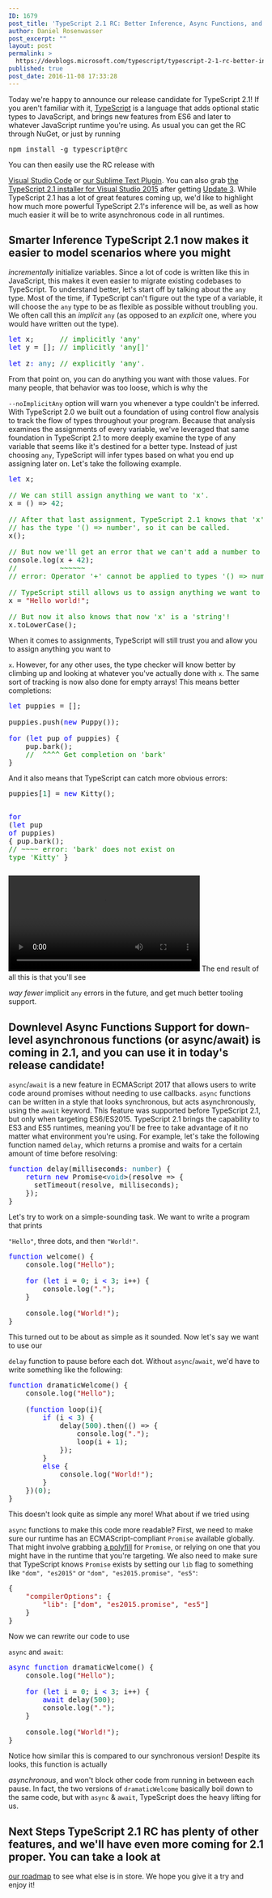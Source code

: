 ```yaml
---
ID: 1679
post_title: 'TypeScript 2.1 RC: Better Inference, Async Functions, and More'
author: Daniel Rosenwasser
post_excerpt: ""
layout: post
permalink: >
  https://devblogs.microsoft.com/typescript/typescript-2-1-rc-better-inference-async-functions-and-more-2/
published: true
post_date: 2016-11-08 17:33:28
---
```

Today we're happy to announce our release candidate for TypeScript 2.1! If you aren't familiar with it, [TypeScript][1] is a language that adds optional static types to JavaScript, and brings new features from ES6 and later to whatever JavaScript runtime you're using. As usual you can get the RC through NuGet, or just by running <div class="highlight highlight-source-shell">
  <pre>npm install -g typescript@rc</pre>
</div> You can then easily use the RC release with 

[Visual Studio Code][2] or [our Sublime Text Plugin][3]. You can also grab [the TypeScript 2.1 installer for Visual Studio 2015][4] after getting [Update 3][5]. While TypeScript 2.1 has a lot of great features coming up, we'd like to highlight how much more powerful TypeScript 2.1's inference will be, as well as how much easier it will be to write asynchronous code in all runtimes. 
## <a id="user-content-smarter-inference" class="anchor"></a>Smarter Inference TypeScript 2.1 now makes it easier to model scenarios where you might 

*incrementally* initialize variables. Since a lot of code is written like this in JavaScript, this makes it even easier to migrate existing codebases to TypeScript. To understand better, let's start off by talking about the `any` type. Most of the time, if TypeScript can't figure out the type of a variable, it will choose the `any` type to be as flexible as possible without troubling you. We often call this an *implicit* `any` (as opposed to an *explicit* one, where you would have written out the type). <div class="highlight highlight-source-ts">
  <pre><span style="color: #00f">let</span> x;      <span style="color: #148A14">// implicitly 'any'</span>
<span style="color: #00f">let</span> y <span>=</span> []; <span style="color: #148A14">// implicitly 'any[]'</span>

<span style="color: #00f">let</span> z<span style="color: #00f">:</span> <span style="color: #267F99">any</span>; <span style="color: #148A14">// explicitly 'any'.</span></pre>
</div> From that point on, you can do anything you want with those values. For many people, that behavior was too loose, which is why the 

`--noImplicitAny` option will warn you whenever a type couldn't be inferred. With TypeScript 2.0 we built out a foundation of using control flow analysis to track the flow of types throughout your program. Because that analysis examines the assignments of every variable, we've leveraged that same foundation in TypeScript 2.1 to more deeply examine the type of any variable that seems like it's destined for a better type. Instead of just choosing `any`, TypeScript will infer types based on what you end up assigning later on. Let's take the following example. <div class="highlight highlight-source-ts">
  <pre><span style="color: #00f">let</span> x;

<span style="color: #148A14">// We can still assign anything we want to 'x'.</span>
<span class="pl-en">x</span> <span>=</span> () <span>=&gt;</span> <span style="color: #09885A">42</span>;

<span style="color: #148A14">// After that last assignment, TypeScript 2.1 knows that 'x'</span>
<span style="color: #148A14">// has the type '() =&gt; number', so it can be called.</span>
<span class="pl-en">x</span>();

<span style="color: #148A14">// But now we'll get an error that we can't add a number to a function!</span>
<span class="pl-c1">console</span>.<span class="pl-c1">log</span>(<span class="pl-smi">x</span> <span>+</span> <span style="color: #09885A">42</span>);
<span style="color: #148A14">//          ~~~~~~</span>
<span style="color: #148A14">// error: Operator '+' cannot be applied to types '() =&gt; number' and 'number'.</span>

<span style="color: #148A14">// TypeScript still allows us to assign anything we want to 'x'.</span>
<span class="pl-smi">x</span> <span>=</span> <span style="color: #a31515"><span class="pl-pds">"</span>Hello world!<span class="pl-pds">"</span></span>;

<span style="color: #148A14">// But now it also knows that now 'x' is a 'string'!</span>
<span class="pl-smi">x</span>.<span class="pl-c1">toLowerCase</span>();</pre>
</div> When it comes to assignments, TypeScript will still trust you and allow you to assign anything you want to 

`x`. However, for any other uses, the type checker will know better by climbing up and looking at whatever you've actually done with `x`. The same sort of tracking is now also done for empty arrays! This means better completions: <div class="highlight highlight-source-ts">
  <pre><span style="color: #00f">let</span> puppies <span>=</span> [];

<span class="pl-smi">puppies</span>.<span class="pl-c1">push</span>(<span style="color: #00f">new</span> <span class="pl-en">Puppy</span>());

<span style="color: #00f">for</span> (<span style="color: #00f">let</span> pup <span style="color: #00f">of</span> <span class="pl-smi">puppies</span>) {
    <span class="pl-smi">pup</span>.<span class="pl-en">bark</span>();
    <span style="color: #148A14">//  ^^^^ Get completion on 'bark'</span>
}</pre>
</div> And it also means that TypeScript can catch more obvious errors: 

<div class="highlight highlight-source-ts">
  <pre><span class="pl-smi">puppies</span>[<span style="color: #09885A">1</span>] <span>=</span> <span style="color: #00f">new</span> <span class="pl-en">Kitty</span>();

<span style="color: #00f">for</span> (<span style="color: #00f">let</span> pup <span style="color: #00f">of</span> <span class="pl-smi">puppies</span>) {
    <span class="pl-smi">pup</span>.<span class="pl-en">bark</span>();
    <span style="color: #148A14">//  ~~~~ error: 'bark' does not exist on type 'Kitty'</span>
}</pre>
</div><video style="width: 75%" autoplay="autoplay" loop="loop" src="http://devblogs.microsoft.com/typescript/wp-content/uploads/sites/11/2016/11/cfa-any-array-puppy-kitty-dark22.mp4"> </video> The end result of all this is that you'll see 

*way fewer* implicit `any` errors in the future, and get much better tooling support. 
## <a id="user-content-downlevel-async-functions" class="anchor"></a>Downlevel Async Functions Support for down-level asynchronous functions (or async/await) is coming in 2.1, and you can use it in today's release candidate! 

`async`/`await` is a new feature in ECMAScript 2017 that allows users to write code around promises without needing to use callbacks. `async` functions can be written in a style that looks synchronous, but acts asynchronously, using the `await` keyword. This feature was supported before TypeScript 2.1, but only when targeting ES6/ES2015. TypeScript 2.1 brings the capability to ES3 and ES5 runtimes, meaning you'll be free to take advantage of it no matter what environment you're using. For example, let's take the following function named `delay`, which returns a promise and waits for a certain amount of time before resolving: <div class="highlight highlight-source-ts">
  <pre><span style="color: #00f">function</span> delay(<span style="color: #000000">milliseconds</span><span style="color: #00f">:</span> <span style="color: #267F99">number</span>) {
    <span style="color: #00f">return</span> <span style="color: #00f">new</span> <span class="pl-en">Promise</span>&lt;<span style="color: #267F99">void</span>&gt;(<span style="color: #000000">resolve</span> <span>=&gt;</span> {
      <span class="pl-c1">setTimeout</span>(<span class="pl-smi">resolve</span>, <span class="pl-smi">milliseconds</span>);
    });
}</pre>
</div> Let's try to work on a simple-sounding task. We want to write a program that prints 

`"Hello"`, three dots, and then `"World!"`. <div class="highlight highlight-source-ts">
  <pre><span style="color: #00f">function</span> welcome() {
    <span class="pl-c1">console</span>.<span class="pl-c1">log</span>(<span style="color: #a31515"><span class="pl-pds">"</span>Hello<span class="pl-pds">"</span></span>);

    <span style="color: #00f">for</span> (<span style="color: #00f">let</span> i <span>=</span> <span style="color: #09885A">0</span>; <span class="pl-smi">i</span> <span style="color: #00f">&lt;</span> <span style="color: #09885A">3</span>; <span class="pl-smi">i</span><span>++</span>) {
        <span class="pl-c1">console</span>.<span class="pl-c1">log</span>(<span style="color: #a31515"><span class="pl-pds">"</span>.<span class="pl-pds">"</span></span>);
    }

    <span class="pl-c1">console</span>.<span class="pl-c1">log</span>(<span style="color: #a31515"><span class="pl-pds">"</span>World!<span class="pl-pds">"</span></span>);
}</pre>
</div> This turned out to be about as simple as it sounded. Now let's say we want to use our 

`delay` function to pause before each dot. Without `async`/`await`, we'd have to write something like the following: <div class="highlight highlight-source-ts">
  <pre><span style="color: #00f">function</span> dramaticWelcome() {
    <span class="pl-c1">console</span>.<span class="pl-c1">log</span>(<span style="color: #a31515"><span class="pl-pds">"</span>Hello<span class="pl-pds">"</span></span>);

    (<span style="color: #00f">function</span> loop(<span style="color: #000000">i</span>){
        <span style="color: #00f">if</span> (<span class="pl-smi">i</span> <span style="color: #00f">&lt;</span> <span style="color: #09885A">3</span>) {
            <span class="pl-en">delay</span>(<span style="color: #09885A">500</span>).<span class="pl-en">then</span>(() <span>=&gt;</span> {
                <span class="pl-c1">console</span>.<span class="pl-c1">log</span>(<span style="color: #a31515"><span class="pl-pds">"</span>.<span class="pl-pds">"</span></span>);
                <span class="pl-en">loop</span>(<span class="pl-smi">i</span> <span>+</span> <span style="color: #09885A">1</span>);
            });
        }
        <span style="color: #00f">else</span> {
            <span class="pl-c1">console</span>.<span class="pl-c1">log</span>(<span style="color: #a31515"><span class="pl-pds">"</span>World!<span class="pl-pds">"</span></span>);
        }
    })(<span style="color: #09885A">0</span>);
}</pre>
</div> This doesn't look quite as simple any more! What about if we tried using 

`async` functions to make this code more readable? First, we need to make sure our runtime has an ECMAScript-compliant `Promise` available globally. That might involve grabbing [a polyfill][6] for `Promise`, or relying on one that you might have in the runtime that you're targeting. We also need to make sure that TypeScript knows `Promise` exists by setting our `lib` flag to something like `"dom", "es2015"` or `"dom", "es2015.promise", "es5"`: <div class="highlight highlight-source-json">
  <pre>{
    <span style="color: #a31515"><span class="pl-pds">"</span>compilerOptions<span class="pl-pds">"</span></span>: {
        <span style="color: #a31515"><span class="pl-pds">"</span>lib<span class="pl-pds">"</span></span>: [<span style="color: #a31515"><span class="pl-pds">"</span>dom<span class="pl-pds">"</span></span>, <span style="color: #a31515"><span class="pl-pds">"</span>es2015.promise<span class="pl-pds">"</span></span>, <span style="color: #a31515"><span class="pl-pds">"</span>es5<span class="pl-pds">"</span></span>]
    }
}</pre>
</div> Now we can rewrite our code to use 

`async` and `await`: <div class="highlight highlight-source-ts">
  <pre><span style="color: #00f">async</span> <span style="color: #00f">function</span> dramaticWelcome() {
    <span class="pl-c1">console</span>.<span class="pl-c1">log</span>(<span style="color: #a31515"><span class="pl-pds">"</span>Hello<span class="pl-pds">"</span></span>);

    <span style="color: #00f">for</span> (<span style="color: #00f">let</span> i <span>=</span> <span style="color: #09885A">0</span>; <span class="pl-smi">i</span> <span style="color: #00f">&lt;</span> <span style="color: #09885A">3</span>; <span class="pl-smi">i</span><span>++</span>) {
        <span style="color: #00f">await</span> <span class="pl-en">delay</span>(<span style="color: #09885A">500</span>);
        <span class="pl-c1">console</span>.<span class="pl-c1">log</span>(<span style="color: #a31515"><span class="pl-pds">"</span>.<span class="pl-pds">"</span></span>);
    }

    <span class="pl-c1">console</span>.<span class="pl-c1">log</span>(<span style="color: #a31515"><span class="pl-pds">"</span>World!<span class="pl-pds">"</span></span>);
}</pre>
</div> Notice how similar this is compared to our synchronous version! Despite its looks, this function is actually 

*asynchronous*, and won't block other code from running in between each pause. In fact, the two versions of `dramaticWelcome` basically boil down to the same code, but with `async` & `await`, TypeScript does the heavy lifting for us. 
## <a id="user-content-next-steps" class="anchor"></a>Next Steps TypeScript 2.1 RC has plenty of other features, and we'll have even more coming for 2.1 proper. You can take a look at 

[our roadmap][7] to see what else is in store. We hope you give it a try and enjoy it!

 [1]: https://typescriptlang.org/
 [2]: https://code.visualstudio.com/docs/languages/typescript#_using-newer-typescript-versions
 [3]: https://github.com/Microsoft/TypeScript-Sublime-Plugin/#note-using-different-versions-of-typescript
 [4]: http://download.microsoft.com/download/6/D/8/6D8381B0-03C1-4BD2-AE65-30FF0A4C62DA/TS2.1-dev14update3-20161206.2/TypeScript_Dev14Full.exe
 [5]: https://msdn.microsoft.com/en-us/library/mt752379.aspx
 [6]: https://github.com/stefanpenner/es6-promise
 [7]: https://github.com/Microsoft/TypeScript/wiki/Roadmap